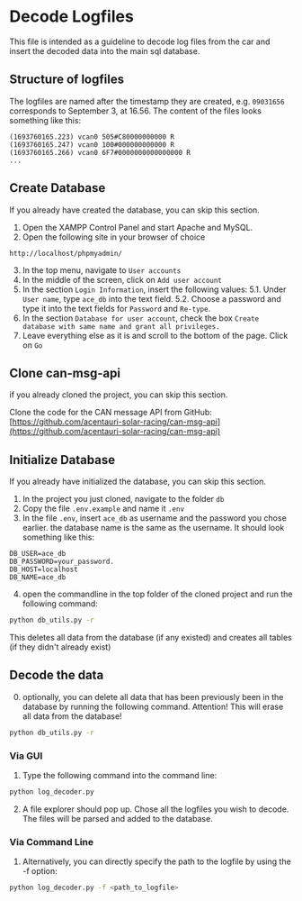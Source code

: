 # Decode Logfiles

This file is intended as a guideline to decode log files from the car and insert the decoded data into the main sql
database.

## Structure of logfiles 

The logfiles are named after the timestamp they are created, e.g. `09031656` corresponds to September 3, at 16.56.
The content  of the files looks something like this:

```
(1693760165.223) vcan0 505#C80000000000 R
(1693760165.247) vcan0 100#000000000000 R
(1693760165.266) vcan0 6F7#0000000000000000 R
...
````


## Create Database

If you already have created the database, you can skip this section.

1. Open the XAMPP Control Panel and start Apache and MySQL. 
2. Open the following site in your browser of choice

`http://localhost/phpmyadmin/`

3. In the top menu, navigate to `User accounts`
4. In the middle of the screen, click on `Add user account`
5. In the section `Login Information`, insert the following values:
   5.1. Under `User name`, type `ace_db` into the text field.
   5.2. Choose a password and type it into the text fields for `Password` and `Re-type`.
6. In the section `Database for user account`, check the box `Create database with same name and grant all privileges.`
7. Leave everything else as it is and scroll to the bottom of the page. Click on `Go`


## Clone can-msg-api

if you already cloned the project, you can skip this section.

Clone the code for the CAN message API from GitHub: [https://github.com/acentauri-solar-racing/can-msg-api](https://github.com/acentauri-solar-racing/can-msg-api)


## Initialize Database

If you already have initialized the database, you can skip this section.

1. In the project you just cloned, navigate to the folder `db`
2. Copy the file `.env.example` and name it `.env`
3. In the file `.env`, insert `ace_db` as username and the password you chose earlier. the database name is the same as
the username. It should look something like this:

```
DB_USER=ace_db
DB_PASSWORD=your_password.
DB_HOST=localhost
DB_NAME=ace_db
```

4. open the commandline in the top folder of the cloned project and run the following command:

```sh
python db_utils.py -r
```

This deletes all data from the database (if any existed) and creates all tables (if they didn't already exist)


## Decode the data

0. optionally, you can delete all data that has been previously been in the database by running the following command.
Attention! This will erase all data from the database!

```sh
python db_utils.py -r
```

### Via GUI
1. Type the following command into the command line:

```sh
python log_decoder.py
```

2. A file explorer should pop up. Chose all the logfiles you wish to decode. The files will be parsed and added to the
database.

### Via Command Line
1. Alternatively, you can directly specify the path to the logfile by using the -f option:

```sh
python log_decoder.py -f <path_to_logfile>
```